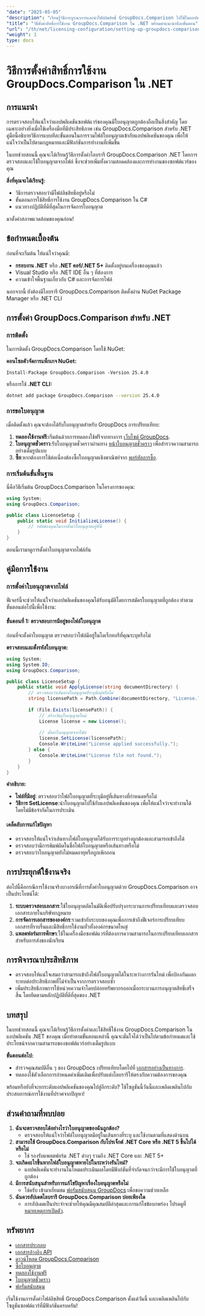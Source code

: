```yaml
---
"date": "2025-05-05"
"description": "เรียนรู้วิธีการบูรณาการและนำไฟล์ลิขสิทธิ์ GroupDocs.Comparison ไปใช้ในแอปพลิเคชัน .NET เพื่อให้สอดคล้องกับซอฟต์แวร์และมีฟังก์ชันการทำงานที่ราบรื่น"
"title": "วิธีตั้งค่าสิทธิ์การใช้งาน GroupDocs.Comparison ใน .NET พร้อมคำแนะนำทีละขั้นตอน"
"url": "/th/net/licensing-configuration/setting-up-groupdocs-comparison-license-net/"
"weight": 1
type: docs
---
```

# วิธีการตั้งค่าสิทธิ์การใช้งาน GroupDocs.Comparison ใน .NET

## การแนะนำ

การตรวจสอบให้แน่ใจว่าแอปพลิเคชันซอฟต์แวร์ของคุณมีใบอนุญาตถูกต้องถือเป็นสิ่งสำคัญ โดยเฉพาะอย่างยิ่งเมื่อใช้เครื่องมือที่มีประสิทธิภาพ เช่น GroupDocs.Comparison สำหรับ .NET คู่มือนี้อธิบายวิธีการแบบทีละขั้นตอนในการรวมไฟล์ใบอนุญาตเข้ากับแอปพลิเคชันของคุณ เพื่อให้แน่ใจว่าเป็นไปตามกฎหมายและมีฟังก์ชันการทำงานที่เพิ่มขึ้น

ในบทช่วยสอนนี้ คุณจะได้เรียนรู้วิธีการตั้งค่าไลบรารี GroupDocs.Comparison .NET โดยการตรวจสอบและใช้ใบอนุญาตจากไฟล์ ซึ่งจะช่วยเพิ่มทั้งความสอดคล้องและการทำงานของซอฟต์แวร์ของคุณ

**สิ่งที่คุณจะได้เรียนรู้:**
- วิธีการตรวจสอบว่ามีไฟล์ลิขสิทธิ์อยู่หรือไม่
- ขั้นตอนการใช้สิทธิ์การใช้งาน GroupDocs.Comparison ใน C#
- แนวทางปฏิบัติที่ดีที่สุดในการจัดการใบอนุญาต

มาตั้งค่าสภาพแวดล้อมของคุณก่อน!

## ข้อกำหนดเบื้องต้น

ก่อนที่จะเริ่มต้น ให้แน่ใจว่าคุณมี:
- **กรอบงาน .NET** หรือ **.NET คอร์/.NET 5+** ติดตั้งอยู่บนเครื่องของคุณแล้ว
- Visual Studio หรือ .NET IDE อื่น ๆ ที่ต้องการ
- ความเข้าใจพื้นฐานเกี่ยวกับ C# และการจัดการไฟล์

นอกจากนี้ ยังต้องมีไลบรารี GroupDocs.Comparison ติดตั้งผ่าน NuGet Package Manager หรือ .NET CLI

## การตั้งค่า GroupDocs.Comparison สำหรับ .NET

### การติดตั้ง

ในการติดตั้ง GroupDocs.Comparison โดยใช้ NuGet:

**คอนโซลตัวจัดการแพ็กเกจ NuGet:**
```shell
Install-Package GroupDocs.Comparison -Version 25.4.0
```
หรือการใช้ **.NET CLI:**
```bash
dotnet add package GroupDocs.Comparison --version 25.4.0
```

### การขอใบอนุญาต

เมื่อติดตั้งแล้ว คุณจะต้องได้รับใบอนุญาตสำหรับ GroupDocs การเปรียบเทียบ:
1. **ทดลองใช้งานฟรี**:เริ่มต้นด้วยการทดลองใช้ฟรีจากทางการ [เว็บไซต์ GroupDocs](https://releases-groupdocs.com/comparison/net/).
2. **ใบอนุญาตชั่วคราว**:รับใบอนุญาตชั่วคราวผ่านทาง [หน้าใบอนุญาตชั่วคราว](https://purchase.groupdocs.com/temporary-license/) เพื่อสำรวจความสามารถอย่างเต็มรูปแบบ
3. **ซื้อ**:หากต้องการใช้ต่อเนื่องต้องซื้อใบอนุญาตเชิงพาณิชย์จาก [พอร์ทัลการซื้อ](https://purchase-groupdocs.com/buy).

### การเริ่มต้นขั้นพื้นฐาน

นี่คือวิธีเริ่มต้น GroupDocs.Comparison ในโครงการของคุณ:

```csharp
using System;
using GroupDocs.Comparison;

public class LicenseSetup {
    public static void InitializeLicense() {
        // รหัสของคุณในการตั้งค่าใบอนุญาตอยู่ที่นี่
    }
}
```

ตอนนี้เรามาดูการตั้งค่าใบอนุญาตจากไฟล์กัน

## คู่มือการใช้งาน

### การตั้งค่าใบอนุญาตจากไฟล์

ฟีเจอร์นี้จะช่วยให้แน่ใจว่าแอปพลิเคชันของคุณได้รับอนุมัติโดยการสมัครใบอนุญาตที่ถูกต้อง ทำตามขั้นตอนต่อไปนี้เพื่อใช้งาน:

#### ขั้นตอนที่ 1: ตรวจสอบการมีอยู่ของไฟล์ใบอนุญาต

ก่อนที่จะตั้งค่าใบอนุญาต ตรวจสอบว่าไฟล์มีอยู่ในไดเร็กทอรีที่คุณระบุหรือไม่

**ตรวจสอบและตั้งรหัสใบอนุญาต:**
```csharp
using System;
using System.IO;
using GroupDocs.Comparison;

public class LicenseSetup {
    public static void ApplyLicense(string documentDirectory) {
        // ตรวจสอบว่าเส้นทางใบอนุญาตที่ระบุมีอยู่หรือไม่
        string licensePath = Path.Combine(documentDirectory, "License.lic");
        
        if (File.Exists(licensePath)) {
            // สร้างวัตถุใบอนุญาตใหม่
            License license = new License();
            
            // ตั้งค่าใบอนุญาตจากไฟล์
            license.SetLicense(licensePath);
            Console.WriteLine("License applied successfully.");
        } else {
            Console.WriteLine("License file not found.");
        }
    }
}
```

**คำอธิบาย:**
- **ไฟล์ที่มีอยู่**: ตรวจสอบว่าไฟล์ใบอนุญาตที่ระบุมีอยู่ที่เส้นทางที่กำหนดหรือไม่
- **วิธีการ SetLicense**:นำใบอนุญาตไปใช้กับแอปพลิเคชันของคุณ เพื่อให้แน่ใจว่าจะทำงานได้โดยไม่มีข้อจำกัดในการประเมิน

#### เคล็ดลับการแก้ไขปัญหา

- ตรวจสอบให้แน่ใจว่าเส้นทางไฟล์ใบอนุญาตได้รับการระบุอย่างถูกต้องและสามารถเข้าถึงได้
- ตรวจสอบว่ามีการพิมพ์ผิดในชื่อไฟล์ใบอนุญาตหรือเส้นทางหรือไม่
- ตรวจสอบว่าใบอนุญาตยังไม่หมดอายุหรือถูกเพิกถอน

## การประยุกต์ใช้งานจริง

ต่อไปนี้คือกรณีการใช้งานจริงบางกรณีที่การตั้งค่าใบอนุญาตด้วย GroupDocs.Comparison อาจเป็นประโยชน์ได้:
1. **ระบบตรวจสอบเอกสาร**:ใช้ใบอนุญาตอัตโนมัติเพื่อปรับปรุงกระบวนการเปรียบเทียบและตรวจสอบเอกสารภายในบริษัทกฎหมาย
2. **การจัดการเอกสารขององค์กร**:รวมเข้ากับระบบของคุณเพื่อการเข้าถึงฟีเจอร์การเปรียบเทียบเอกสารที่ราบรื่นและมีสิทธิ์การใช้งานทั่วทั้งองค์กรขนาดใหญ่
3. **แพลตฟอร์มการศึกษา**:ใช้ในเครื่องมือซอฟต์แวร์ที่ต้องการความสามารถในการเปรียบเทียบเอกสารสำหรับการส่งของนักเรียน

## การพิจารณาประสิทธิภาพ

- ตรวจสอบให้แน่ใจเสมอว่าสามารถเข้าถึงไฟล์ใบอนุญาตได้ในระหว่างการรันไทม์ เพื่อป้องกันผลกระทบต่อประสิทธิภาพที่ไม่จำเป็นจากการตรวจสอบซ้ำ
- เพิ่มประสิทธิภาพการใช้หน่วยความจำโดยปล่อยทรัพยากรออกเมื่อกระบวนการอนุญาตสิทธิ์เสร็จสิ้น โดยยึดตามหลักปฏิบัติที่ดีที่สุดของ .NET

## บทสรุป

ในบทช่วยสอนนี้ คุณจะได้เรียนรู้วิธีการตั้งค่าและใช้สิทธิ์ใช้งาน GroupDocs.Comparison ในแอปพลิเคชัน .NET ของคุณ เมื่อทำตามขั้นตอนเหล่านี้ คุณจะมั่นใจได้ว่าเป็นไปตามข้อกำหนดและใช้ประโยชน์จากความสามารถของซอฟต์แวร์อย่างเต็มรูปแบบ 

**ขั้นตอนต่อไป:**
- สำรวจคุณสมบัติอื่น ๆ ของ GroupDocs เปรียบเทียบโดยไปที่ [เอกสารอย่างเป็นทางการ](https://docs-groupdocs.com/comparison/net/).
- ทดลองใช้ตัวเลือกการกำหนดค่าเพิ่มเติมเพื่อปรับแต่งไลบรารีให้ตรงกับความต้องการของคุณ

พร้อมหรือยังที่จะยกระดับแอปพลิเคชันของคุณไปสู่อีกระดับ? ใช้โซลูชันนี้วันนี้และเพลิดเพลินไปกับประสบการณ์การใช้งานที่ปราศจากปัญหา!

## ส่วนคำถามที่พบบ่อย

1. **ฉันจะตรวจสอบได้อย่างไรว่าใบอนุญาตของฉันถูกต้อง?**
   - ตรวจสอบให้แน่ใจว่าไฟล์ใบอนุญาตมีอยู่ในเส้นทางที่ระบุ และใช้งานตามที่แสดงด้านบน
2. **สามารถใช้ GroupDocs.Comparison กับโปรเจ็กต์ .NET Core หรือ .NET 5 ขึ้นไปได้หรือไม่**
   - ใช่ รองรับแพลตฟอร์ม .NET ต่างๆ รวมถึง .NET Core และ .NET 5+
3. **จะเกิดอะไรขึ้นหากไฟล์ใบอนุญาตหายไปในระหว่างรันไทม์?**
   - แอปพลิเคชันจะทำงานในโหมดประเมินผลโดยมีฟังก์ชันที่จำกัดจนกว่าจะมีการใช้ใบอนุญาตที่ถูกต้อง
4. **มีการสนับสนุนสำหรับการแก้ไขปัญหาเรื่องใบอนุญาตหรือไม่**
   - ใช่ครับ เข้ามาเยี่ยมชม [ฟอรัมสนับสนุน GroupDocs](https://forum.groupdocs.com/c/comparison/) เพื่อขอความช่วยเหลือ
5. **ฉันควรอัปเดตไลบรารี GroupDocs.Comparison บ่อยเพียงใด**
   - การอัปเดตเป็นประจำจะช่วยให้คุณมีคุณสมบัติล่าสุดและการแก้ไขข้อบกพร่อง โปรดดูที่ [หมายเหตุการเปิดตัว](https://releases-groupdocs.com/comparison/net/).

## ทรัพยากร
- [เอกสารประกอบ](https://docs.groupdocs.com/comparison/net/)
- [เอกสารอ้างอิง API](https://reference.groupdocs.com/comparison/net/)
- [ดาวน์โหลด GroupDocs.Comparison](https://releases.groupdocs.com/comparison/net/)
- [ซื้อใบอนุญาต](https://purchase.groupdocs.com/buy)
- [ทดลองใช้งานฟรี](https://releases.groupdocs.com/comparison/net/)
- [ใบอนุญาตชั่วคราว](https://purchase.groupdocs.com/temporary-license/)
- [ฟอรั่มสนับสนุน](https://forum.groupdocs.com/c/comparison/)

เริ่มใช้งานการตั้งค่าไฟล์ลิขสิทธิ์ GroupDocs.Comparison ตั้งแต่วันนี้ และเพลิดเพลินไปกับโซลูชันซอฟต์แวร์ที่มีฟังก์ชันครบครัน!